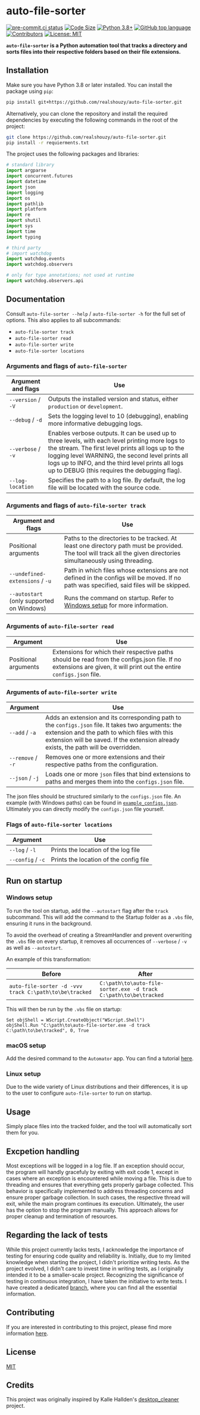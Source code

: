 # auto-file-sorter

[![pre-commit.ci status](https://results.pre-commit.ci/badge/github/realshouzy/auto-file-sorter/main.svg)](https://results.pre-commit.ci/latest/github/realshouzy/auto-file-sorter/main)
[![Code Size](https://img.shields.io/github/languages/code-size/realshouzy/auto-file-sorter)](https://github.com/realshouzy/auto-file-sorter)
[![Python 3.8+](https://img.shields.io/badge/python-3.8%20|%203.9%20|%203.10%20|%203.11-blue.svg)](https://www.python.org/downloads)
[![GitHub top language](https://img.shields.io/github/languages/top/realshouzy/auto-file-sorter)](https://www.python.org)
[![Contributors](https://img.shields.io/github/contributors/realshouzy/auto-file-sorter)](https://github.com/realshouzy/auto-file-sorter/graphs/contributors)
[![License: MIT](https://img.shields.io/badge/License-MIT-yellow.svg)](https://github.com/realshouzy/auto-file-sorter/blob/main/LICENSE)

**``auto-file-sorter`` is a Python automation tool that tracks a directory and sorts files into their respective folders based on their file extensions.**

## Installation

Make sure you have Python 3.8 or later installed. You can install the package using ``pip``:

```bash
pip install git+https://github.com/realshouzy/auto-file-sorter.git
```

Alternatively, you can clone the repository and install the required dependencies by executing the following commands in the root of the project:

```bash
git clone https://github.com/realshouzy/auto-file-sorter.git
pip install -r requierments.txt
```

The project uses the following packages and libraries:

```python
# standard library
import argparse
import concurrent.futures
import datetime
import json
import logging
import os
import pathlib
import platform
import re
import shutil
import sys
import time
import typing

# third party
# import watchdog
import watchdog.events
import watchdog.observers

# only for type annotations; not used at runtime
import watchdog.observers.api
```

## Documentation

Consult ``auto-file-sorter --help`` / ``auto-file-sorter -h`` for the full set of options. This also applies to all subcommands:

- ``auto-file-sorter track``
- ``auto-file-sorter read``
- ``auto-file-sorter write``
- ``auto-file-sorter locations``

### Arguments and flags of ``auto-file-sorter``

| Argument and flags | Use |
| -------- | ------- |
| ``--version`` / ``-V`` | Outputs the installed version and status, either ``production`` or ``development``.                                                                                                                                                                                                                             |
| ``--debug`` / ``-d``   | Sets the logging level to 10 (debugging), enabling more informative debugging logs.                                                                                                                                                                                                                             |
| ``--verbose`` / ``-v`` | Enables verbose outputs. It can be used up to three levels, with each level printing more logs to the stream. The first level prints all logs up to the logging level WARNING, the second level prints all logs up to INFO, and the third level prints all logs up to DEBUG (this requires the debugging flag). |
| ``--log-location``     | Specifies the path to a log file. By default, the log file will be located with the source code.                                                                                                                                                                                                                |

### Arguments and flags of ``auto-file-sorter track``

| Argument and flags | Use |
| -------- | ------- |
| Positional arguments | Paths to the directories to be tracked. At least one directory path must be provided. The tool will track all the given directories simultaneously using threading. |
| ``--undefined-extensions`` / ``-u`` | Path in which files whose extensions are not defined in the configs will be moved. If no path was specified, said files will be skipped. |
| ``--autostart`` (only supported on Windows) | Runs the command on startup. Refer to [Windows setup](#windows-setup) for more information. |

### Arguments of ``auto-file-sorter read``

| Argument | Use |
| -------- | ------- |
| Positional arguments | Extensions for which their respective paths should be read from the configs.json file. If no extensions are given, it will print out the entire ``configs.json`` file. |

### Arguments of ``auto-file-sorter write``

| Argument | Use |
| -------- | ------- |
| ``--add`` / ``-a`` | Adds an extension and its corresponding path to the ``configs.json`` file. It takes two arguments: the extension and the path to which files with this extension will be saved. If the extension already exists, the path will be overridden. |
| ``--remove`` / ``-r`` | Removes one or more extensions and their respective paths from the configuration. |
| ``--json`` / ``-j`` | Loads one or more ``json`` files that bind extensions to paths and merges them into the ``configs.json`` file. |

The json files should be structured similarly to the ``configs.json`` file. An example (with Windows paths) can be found in [``example_configs.json``](/example_configs.json).
Ultimately you can directly modify the ``configs.json`` file yourself.

### Flags of ``auto-file-sorter locations``

| Argument | Use |
| -------- | ------- |
| ``--log`` / ``-l`` | Prints the location of the log file |
| ``--config`` / ``-c`` | Prints the location of the config file |

## Run on startup

### Windows setup

To run the tool on startup, add the ``--autostart`` flag after the ``track`` subcommand. This will add the command to the Startup folder as a ``.vbs`` file, ensuring it runs in the background.

To avoid the overhead of creating a StreamHandler and prevent overwriting the ``.vbs`` file on every startup, it removes all occurrences of ``--verbose`` / ``-v`` as well as ``--autostart``.

An example of this transformation:

| Before | After |
| -------- | ------- |
| ``auto-file-sorter -d -vvv track C:\path\to\be\tracked`` | ``C:\path\to\auto-file-sorter.exe -d track C:\path\to\be\tracked`` |

This will then be run by the ``.vbs`` file on startup:

```vbs
Set objShell = WScript.CreateObject("WScript.Shell")
objShell.Run "C:\path\to\auto-file-sorter.exe -d track C:\path\to\be\tracked", 0, True
```

### macOS setup

Add the desired command to the ``Automator`` app. You can find a tutorial [here](https://youtu.be/LfxZMofHs_U?t=658).

### Linux setup

Due to the wide variety of Linux distributions and their differences, it is up to the user to configure ``auto-file-sorter`` to run on startup.

## Usage

Simply place files into the tracked folder, and the tool will automatically sort them for you.

## Excpetion handling

Most exceptions will be logged in a log file. If an exception should occur, the program will handly gracefuly by exiting with exit code 1, except in cases where an exception is encountered while moving a file. This is due to threading and ensures that everything gets properly garbage collected. This behavior is specifically implemented to address threading concerns and ensure proper garbage collection. In such cases, the respective thread will exit, while the main program continues its execution. Ultimately, the user has the option to stop the program manually. This approach allows for proper cleanup and termination of resources.

## Regarding the lack of tests

While this project currently lacks tests, I acknowledge the importance of testing for ensuring code quality and reliability is. Initially, due to my limited knowledge when starting the project, I didn't prioritize writing tests. As the project evolved, I didn't care to invest time in writing tests, as I originally intended it to be a smaller-scale project. Recognizing the significance of testing in continuous integration, I have taken the initiative to write tests. I have created a dedicated [branch](https://github.com/realshouzy/auto-file-sorter/tree/add-tests), where you can find all the essential information.

## Contributing

If you are interested in contributing to this project, please find more information [here](/CONTRIBUTING.md).

## License

[MIT](/LICENSE)

## Credits

This project was originally inspired by Kalle Hallden's [desktop_cleaner](https://github.com/KalleHallden/desktop_cleaner) project.
